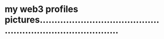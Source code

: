 # my web3 profiles pictures................................................................................
